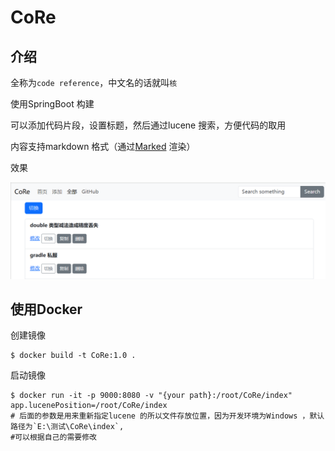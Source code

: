# CoRe

## 介绍

全称为`code reference`，中文名的话就叫`核`

使用SpringBoot 构建

可以添加代码片段，设置标题，然后通过lucene 搜索，方便代码的取用

内容支持markdown 格式（通过[Marked](https://github.com/chjj/marked) 渲染）

效果

![mobile](mobile_demo.png)

## 使用Docker

创建镜像

```shell
$ docker build -t CoRe:1.0 .
```

启动镜像

```shell
$ docker run -it -p 9000:8080 -v "{your path}:/root/CoRe/index" app.lucenePosition=/root/CoRe/index
# 后面的参数是用来重新指定lucene 的所以文件存放位置，因为开发环境为Windows ，默认路径为`E:\测试\CoRe\index`,
#可以根据自己的需要修改
```